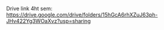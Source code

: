 Drive link 4ht sem: https://drive.google.com/drive/folders/15hGcA6rhXZuJ63ph-JHv422Yg3WOaXvz?usp=sharing
